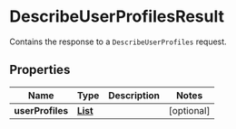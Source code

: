 

# DescribeUserProfilesResult

Contains the response to a <code>DescribeUserProfiles</code> request.

## Properties

| Name | Type | Description | Notes |
|------------ | ------------- | ------------- | -------------|
|**userProfiles** | [**List**](List.md) |  |  [optional] |



